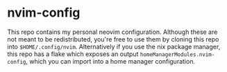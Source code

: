 # nvim-config

This repo contains my personal neovim configuration. Although these are not
meant to be redistributed, you're free to use them by cloning this repo into
`$HOME/.config/nvim`. Alternatively if you use the nix package manager, this
repo has a flake which exposes an output `homeManagerModules.nvim-config`, which
you can import into a home manager configuration.
